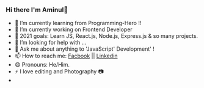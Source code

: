### Hi there I'm Aminul👋



- 📓 I’m currently learning from Programming-Hero !!
- 🌱  I’m currently working on Frontend Developer
- 🥅 2021 goals: Learn JS, React.js, Node.js, Express.js & so many projects.
- 🤔 I’m looking for help with ...
- 💬 Ask me about anything to 'JavaScript'  Development' !
- 📫 How to reach me: <a href="https://www.facebook.com/profile.php?id=100009531166791">Facbook</a> || <a href="https://www.linkedin.com/in/aminul-info-360/">Linkedin</a>
- 😄 Pronouns: He/Him.
- ⚡  I love editing and Photography 📷 
- 


